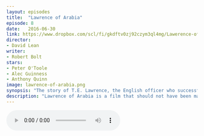 ```yaml
---
layout: episodes
title:  "Lawrence of Arabia"
episode: 8
date:   2016-06-30
link: https://www.dropbox.com/scl/fi/gkdftv0zj92czym3ql4mg/Lawerence-of-Arabia-Episode-8_mixdown.mp3?rlkey=rsuyfcrcnenwjf5p293gbhs0j&dl=0
director: 
- David Lean
writer: 
- Robert Bolt
stars: 
- Peter O'Toole
- Alec Guinness
- Anthony Quinn
image: lawrence-of-arabia.png
synopsis: "The story of T.E. Lawrence, the English officer who successfully united and lead the diverse, often warring, Arab tribes during World War I in order to fight the Turks."
description: "Lawrence of Arabia is a film that should not have been made, but the stars aligned again and again so that this film could grace us with it's majesty. Damian and Josh talk about the film, it's grandeur and what makes this film so special. "
---
```


<audio src="https://www.dropbox.com/scl/fi/gkdftv0zj92czym3ql4mg/Lawerence-of-Arabia-Episode-8_mixdown.mp3?rlkey=rsuyfcrcnenwjf5p293gbhs0j&dl=0" controls></audio> 